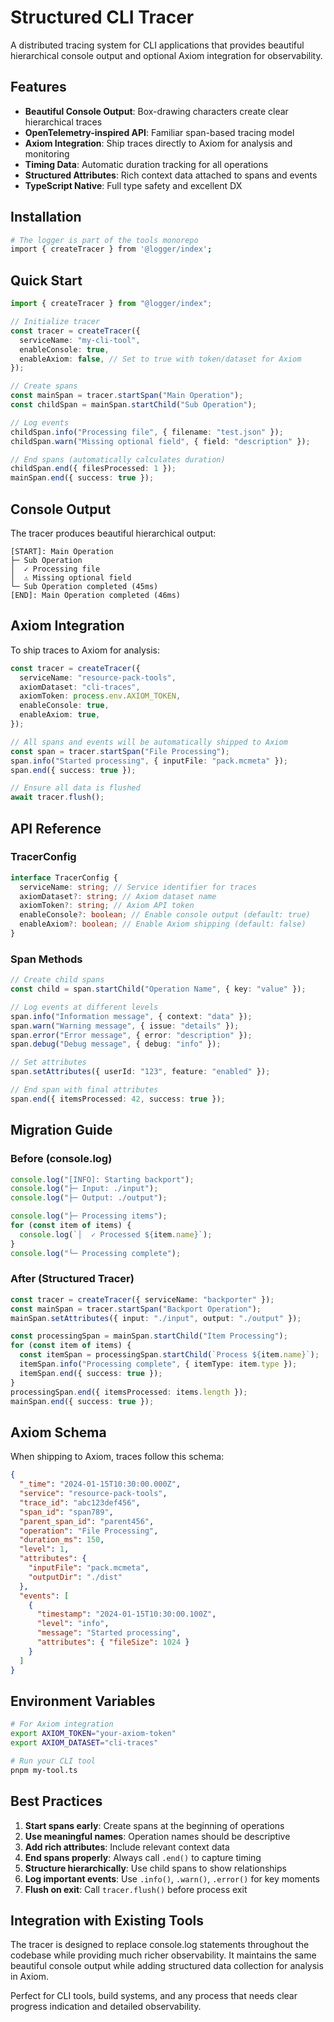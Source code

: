 # Structured CLI Tracer

A distributed tracing system for CLI applications that provides beautiful hierarchical console output and optional Axiom integration for observability.

## Features

- **Beautiful Console Output**: Box-drawing characters create clear hierarchical traces
- **OpenTelemetry-inspired API**: Familiar span-based tracing model
- **Axiom Integration**: Ship traces directly to Axiom for analysis and monitoring
- **Timing Data**: Automatic duration tracking for all operations
- **Structured Attributes**: Rich context data attached to spans and events
- **TypeScript Native**: Full type safety and excellent DX

## Installation

```bash
# The logger is part of the tools monorepo
import { createTracer } from '@logger/index';
```

## Quick Start

```typescript
import { createTracer } from "@logger/index";

// Initialize tracer
const tracer = createTracer({
  serviceName: "my-cli-tool",
  enableConsole: true,
  enableAxiom: false, // Set to true with token/dataset for Axiom
});

// Create spans
const mainSpan = tracer.startSpan("Main Operation");
const childSpan = mainSpan.startChild("Sub Operation");

// Log events
childSpan.info("Processing file", { filename: "test.json" });
childSpan.warn("Missing optional field", { field: "description" });

// End spans (automatically calculates duration)
childSpan.end({ filesProcessed: 1 });
mainSpan.end({ success: true });
```

## Console Output

The tracer produces beautiful hierarchical output:

```
[START]: Main Operation
├─ Sub Operation
│  ✓ Processing file
│  ⚠ Missing optional field
└─ Sub Operation completed (45ms)
[END]: Main Operation completed (46ms)
```

## Axiom Integration

To ship traces to Axiom for analysis:

```typescript
const tracer = createTracer({
  serviceName: "resource-pack-tools",
  axiomDataset: "cli-traces",
  axiomToken: process.env.AXIOM_TOKEN,
  enableConsole: true,
  enableAxiom: true,
});

// All spans and events will be automatically shipped to Axiom
const span = tracer.startSpan("File Processing");
span.info("Started processing", { inputFile: "pack.mcmeta" });
span.end({ success: true });

// Ensure all data is flushed
await tracer.flush();
```

## API Reference

### TracerConfig

```typescript
interface TracerConfig {
  serviceName: string; // Service identifier for traces
  axiomDataset?: string; // Axiom dataset name
  axiomToken?: string; // Axiom API token
  enableConsole?: boolean; // Enable console output (default: true)
  enableAxiom?: boolean; // Enable Axiom shipping (default: false)
}
```

### Span Methods

```typescript
// Create child spans
const child = span.startChild("Operation Name", { key: "value" });

// Log events at different levels
span.info("Information message", { context: "data" });
span.warn("Warning message", { issue: "details" });
span.error("Error message", { error: "description" });
span.debug("Debug message", { debug: "info" });

// Set attributes
span.setAttributes({ userId: "123", feature: "enabled" });

// End span with final attributes
span.end({ itemsProcessed: 42, success: true });
```

## Migration Guide

### Before (console.log)

```typescript
console.log("[INFO]: Starting backport");
console.log("├─ Input: ./input");
console.log("├─ Output: ./output");

console.log("├─ Processing items");
for (const item of items) {
  console.log(`│  ✓ Processed ${item.name}`);
}
console.log("└─ Processing complete");
```

### After (Structured Tracer)

```typescript
const tracer = createTracer({ serviceName: "backporter" });
const mainSpan = tracer.startSpan("Backport Operation");
mainSpan.setAttributes({ input: "./input", output: "./output" });

const processingSpan = mainSpan.startChild("Item Processing");
for (const item of items) {
  const itemSpan = processingSpan.startChild(`Process ${item.name}`);
  itemSpan.info("Processing complete", { itemType: item.type });
  itemSpan.end({ success: true });
}
processingSpan.end({ itemsProcessed: items.length });
mainSpan.end({ success: true });
```

## Axiom Schema

When shipping to Axiom, traces follow this schema:

```json
{
  "_time": "2024-01-15T10:30:00.000Z",
  "service": "resource-pack-tools",
  "trace_id": "abc123def456",
  "span_id": "span789",
  "parent_span_id": "parent456",
  "operation": "File Processing",
  "duration_ms": 150,
  "level": 1,
  "attributes": {
    "inputFile": "pack.mcmeta",
    "outputDir": "./dist"
  },
  "events": [
    {
      "timestamp": "2024-01-15T10:30:00.100Z",
      "level": "info",
      "message": "Started processing",
      "attributes": { "fileSize": 1024 }
    }
  ]
}
```

## Environment Variables

```bash
# For Axiom integration
export AXIOM_TOKEN="your-axiom-token"
export AXIOM_DATASET="cli-traces"

# Run your CLI tool
pnpm my-tool.ts
```

## Best Practices

1. **Start spans early**: Create spans at the beginning of operations
2. **Use meaningful names**: Operation names should be descriptive
3. **Add rich attributes**: Include relevant context data
4. **End spans properly**: Always call `.end()` to capture timing
5. **Structure hierarchically**: Use child spans to show relationships
6. **Log important events**: Use `.info()`, `.warn()`, `.error()` for key moments
7. **Flush on exit**: Call `tracer.flush()` before process exit

## Integration with Existing Tools

The tracer is designed to replace console.log statements throughout the codebase while providing much richer observability. It maintains the same beautiful console output while adding structured data collection for analysis in Axiom.

Perfect for CLI tools, build systems, and any process that needs clear progress indication and detailed observability.
